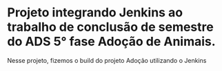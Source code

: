 # Projeto integrando Jenkins ao trabalho de conclusão de semestre do ADS 5° fase Adoção de Animais.
Nesse projeto, fizemos o build do projeto Adoção utilizando o Jenkins 

